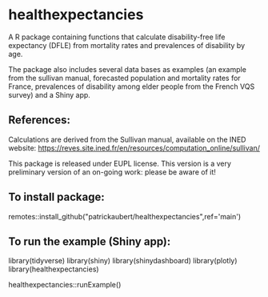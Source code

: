 # healthexpectancies

A R package containing functions that calculate disability-free life expectancy (DFLE) from mortality rates and prevalences of disability by age.

The package also includes several data bases as examples (an example from the sullivan manual, forecasted population and mortality rates for France, prevalences of disability among elder people from the French VQS survey) and a Shiny app.

## References:

Calculations are derived from the Sullivan manual, available on the INED website:
https://reves.site.ined.fr/en/resources/computation_online/sullivan/

This package is released under EUPL license. This version is a very preliminary version of an on-going work: please be aware of it!

## To install package:

remotes::install_github("patrickaubert/healthexpectancies",ref='main')

## To run the example (Shiny app):

library(tidyverse)
library(shiny)
library(shinydashboard)
library(plotly)
library(healthexpectancies)

healthexpectancies::runExample()





